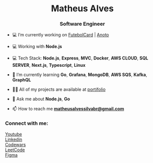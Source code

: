 <h1 align="center">Matheus Alves</h1>
<h3 align="center">Software Engineer</h3>

- 💻 I’m currently working on [FutebolCard](https://www.futebolcard.com/) | [Anoto](https://github.com/Anoto-ecossistem)

- 💻 Working with **Node.js**
  
- 💻 Tech Stack: **Node.js**, **Express**, **MVC**, **Docker**, **AWS CLOUD**, **SQL SERVER**, **Next.js**, **Typescript**, **Linux**

- 🌱 I’m currently learning **Go**, **Grafana**, **MongoDB**, **AWS SQS**, **Kafka**, **GraphQL**
  
- 👨‍💻 All of my projects are available at [portifolio](https://portifolio-chi-orpin-12.vercel.app/)

- 💬 Ask me about **Node.js**, **Go**

- 📫 How to reach me **matheusalvessilvabr@gmail.com**

<h3 align="left">Connect with me:</h3>

[Youtube](https://www.youtube.com/@matheusSphynx) <br>
[Linkedin](https://www.linkedin.com/in/matheus-alves-4a2b03231)<br>
[Codewars](https://www.codewars.com/users/MatheusAlvesPereira)<br>
[LeetCode](https://leetcode.com/u/MatheusAlvesPereira/)<br>
[Figma](https://www.figma.com/@Matheusalvess)
